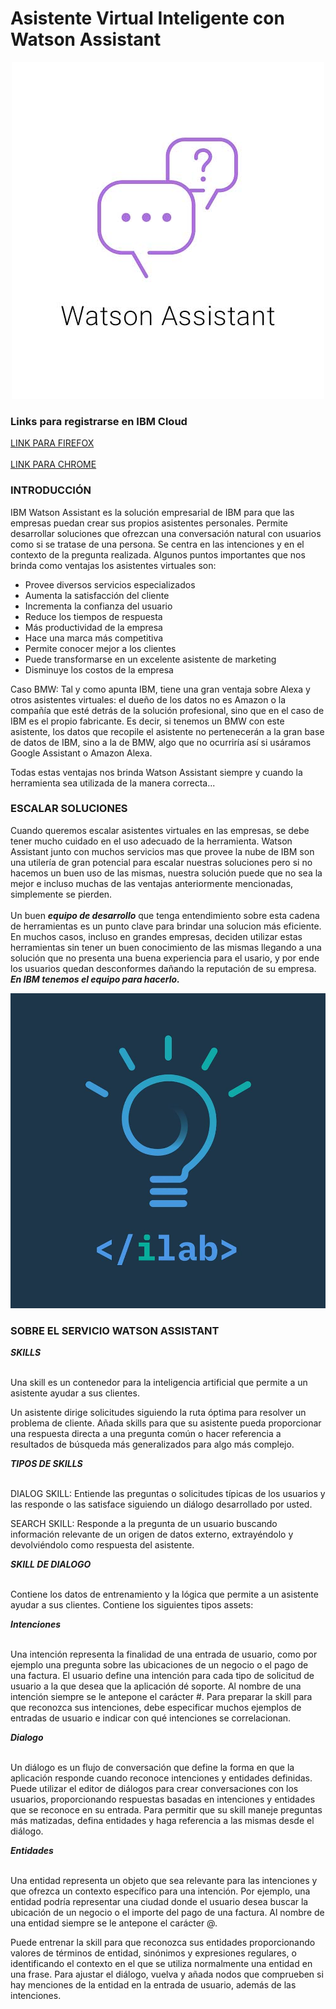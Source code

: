 # Asistente Virtual Inteligente con Watson Assistant

<div align="center"><img src="./WA.jpg"> </img></div>

### Links para registrarse en IBM Cloud

<a href="https://ibm.biz/Bdz9DT">LINK PARA FIREFOX</a> <br></br>
<a href="https://cloud.ibm.com/registration">LINK PARA CHROME</a>

### INTRODUCCIÓN

IBM Watson Assistant es la solución empresarial de IBM para que las empresas puedan crear sus propios asistentes personales.
Permite desarrollar soluciones que ofrezcan una conversación natural con usuarios como si se tratase de una persona. Se centra en las intenciones y en el contexto de la pregunta realizada.
Algunos puntos importantes que nos brinda como ventajas los asistentes virtuales son:
<ul>
  <li>Provee diversos servicios especializados</li>
  <li>Aumenta la satisfacción del cliente</li>
  <li>Incrementa la confianza del usuario</li>
  <li>Reduce los tiempos de respuesta</li>
  <li>Más productividad de la empresa</li>
  <li>Hace una marca más competitiva</li>
  <li>Permite conocer mejor a los clientes</li>
  <li>Puede transformarse en un excelente asistente de marketing</li>
  <li>Disminuye los costos de la empresa</li>
</ul> 

Caso BMW: Tal y como apunta IBM, tiene una gran ventaja sobre Alexa y otros asistentes virtuales: el dueño de los datos no es Amazon o la compañía que esté detrás de la solución profesional, sino que en el caso de IBM es el propio fabricante. Es decir, si tenemos un BMW con este asistente, los datos que recopile el asistente no pertenecerán a la gran base de datos de IBM, sino a la de BMW, algo que no ocurriría así si usáramos Google Assistant o Amazon Alexa.

Todas estas ventajas nos brinda Watson Assistant siempre y cuando la herramienta sea utilizada de la manera correcta...

### ESCALAR SOLUCIONES

Cuando queremos escalar asistentes virtuales en las empresas, se debe tener mucho cuidado en el uso adecuado de la herramienta. Watson Assistant junto con muchos servicios mas que provee la nube de IBM son una utilería de gran potencial para escalar nuestras soluciones pero si no hacemos un buen uso de las mismas, nuestra solución puede que no sea la mejor e incluso muchas de las ventajas anteriormente mencionadas, simplemente se pierden.<br></br>
  Un buen ***equipo de desarrollo*** que tenga entendimiento sobre esta cadena de herramientas es un punto clave para brindar una solucion más eficiente. En muchos casos, incluso en grandes empresas, deciden utilizar estas herramientas sin tener un buen conocimiento de las mismas llegando a una solución que no presenta una buena experiencia para el usario, y por ende los usuarios quedan desconformes dañando la reputación de su empresa.
***En IBM tenemos el equipo para hacerlo.***
  
 <div align="center" ><img src="./lab.jpg"> </img></div>

### SOBRE EL SERVICIO WATSON ASSISTANT

***SKILLS*** <br> </br>

Una skill es un contenedor para la inteligencia artificial que permite a un asistente ayudar a sus clientes.

Un asistente dirige solicitudes siguiendo la ruta óptima para resolver un problema de cliente. Añada skills para que su asistente pueda proporcionar una respuesta directa a una pregunta común o hacer referencia a resultados de búsqueda más generalizados para algo más complejo.

***TIPOS DE SKILLS***<br> </br>

DIALOG SKILL: Entiende las preguntas o solicitudes típicas de los usuarios y las responde o las satisface siguiendo un diálogo desarrollado por usted.

SEARCH SKILL: Responde a la pregunta de un usuario buscando información relevante de un origen de datos externo, extrayéndolo y devolviéndolo como respuesta del asistente.

***SKILL DE DIALOGO***<br> </br>

Contiene los datos de entrenamiento y la lógica que permite a un asistente ayudar a sus clientes. Contiene los siguientes tipos assets:

***Intenciones***<br> </br>

Una intención representa la finalidad de una entrada de usuario, como por ejemplo una pregunta sobre las ubicaciones de un negocio o el pago de una factura. El usuario define una intención para cada tipo de solicitud de usuario a la que desea que la aplicación dé soporte. Al nombre de una intención siempre se le antepone el carácter #. Para preparar la skill para que reconozca sus intenciones, debe especificar muchos ejemplos de entradas de usuario e indicar con qué intenciones se correlacionan.

***Dialogo***<br> </br>

Un diálogo es un flujo de conversación que define la forma en que la aplicación responde cuando reconoce intenciones y entidades definidas. Puede utilizar el editor de diálogos para crear conversaciones con los usuarios, proporcionando respuestas basadas en intenciones y entidades que se reconoce en su entrada.
Para permitir que su skill maneje preguntas más matizadas, defina entidades y haga referencia a las mismas desde el diálogo.

***Entidades***<br> </br>

 Una entidad representa un objeto que sea relevante para las intenciones y que ofrezca un contexto específico para una intención. Por ejemplo, una entidad podría representar una ciudad donde el usuario desea buscar la ubicación de un negocio o el importe del pago de una factura. Al nombre de una entidad siempre se le antepone el carácter @.

Puede entrenar la skill para que reconozca sus entidades proporcionando valores de términos de entidad, sinónimos y expresiones regulares, o identificando el contexto en el que se utiliza normalmente una entidad en una frase. Para ajustar el diálogo, vuelva y añada nodos que comprueben si hay menciones de la entidad en la entrada de usuario, además de las intenciones.


